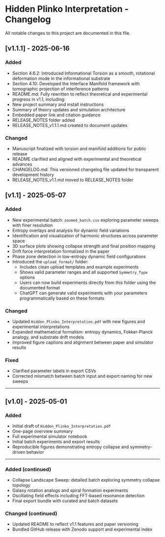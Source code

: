 # Hidden Plinko Interpretation - Changelog

All notable changes to this project are documented in this file.
## [v1.1.1] - 2025-06-16
### Added
- Section 4.6.2: Introduced Informational Torsion as a smooth, rotational deformation mode in the informational substrate
- Section 4.10: Developed the Interface Manifold framework with tomographic projection of interference patterns
- README.md: Fully rewritten to reflect theoretical and experimental progress in v1.1, including:
- New project summary and install instructions
- Summary of theory updates and simulation architecture
- Embedded paper link and citation guidance
- RELEASE_NOTES folder added
- RELEASE_NOTES_v1.1.1.md created to document updates

### Changed
- Manuscript finalized with torsion and manifold additions for public release
- README clarified and aligned with experimental and theoretical advances
- CHANGELOG.md: This versioned changelog file updated for transparent development history
- RELEASE_NOTES_v1.1.md moved to RELEASE_NOTES folder


## [v1.1] - 2025-05-07
### Added
- New experimental batch: `zoomed_batch.csv` exploring parameter sweeps with finer resolution
- Entropy overlays and analysis for dynamic field variations
- Identification and visualization of harmonic structures across parameter space
- 3D surface plots showing collapse strength and final position mapping
- Drift force interpretation formalized in the paper
- Phase zone detection in low-entropy dynamic field configurations
- Introduced the `upload_format/` folder:
  - Includes clean upload templates and example experiments
  - Shows valid parameter ranges and all supported `Symmetry_Type` options
  - Users can now build experiments directly from this folder using the documented format
  - ChatGPT can generate valid experiments with your parameters programmatically based on these formats

### Changed
- Updated `Hidden_Plinko_Interpretation.pdf` with new figures and experimental interpretations
- Expanded mathematical formalism: entropy dynamics, Fokker-Planck analogy, and substrate drift models
- Improved figure captions and alignment between paper and simulator results

### Fixed
- Clarified parameter labels in export CSVs
- Corrected mismatch between batch input and export naming for new sweeps

---

## [v1.0] - 2025-05-01
### Added
- Initial draft of `Hidden_Plinko_Interpretation.pdf`
- One-page overview summary
- Full experimental simulator notebook
- Initial batch experiments and export results
- Reproducible figures demonstrating entropy collapse and symmetry-driven behavior

---
### Added (continued)
- Collapse Landscape Sweep: detailed batch exploring symmetry collapse topology
- Galaxy rotation analogs and spiral formation experiments
- Oscillating field effects including FFT-based resonance detection
- Final export bundle with curated and batch datasets

### Changed (continued)
- Updated README to reflect v1.1 features and paper versioning
- Bundled GitHub release with Zenodo support and experimental index
